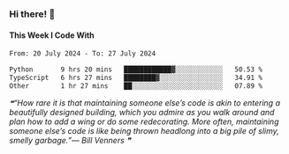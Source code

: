 ### Hi there! 👋

#### This Week I Code With
<!--START_SECTION:waka-->

```txt
From: 20 July 2024 - To: 27 July 2024

Python       9 hrs 20 mins   ████████████▓░░░░░░░░░░░░   50.53 %
TypeScript   6 hrs 27 mins   ████████▓░░░░░░░░░░░░░░░░   34.91 %
Other        1 hr 27 mins    ██░░░░░░░░░░░░░░░░░░░░░░░   07.89 %
```

<!--END_SECTION:waka-->

<!--STARTS_HERE_QUOTE_README-->
<i>❝“How rare it is that maintaining someone else’s code is akin to entering a beautifully designed building, which you admire as you walk around and plan how to add a wing or do some redecorating. More often, maintaining someone else’s code is like being thrown headlong into a big pile of slimy, smelly garbage.”— Bill Venners   ❞</i>
<!--ENDS_HERE_QUOTE_README-->
